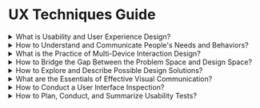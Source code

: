 # UX Techniques Guide

<div class="accordion">

<details>
  <summary>What is Usability and User Experience Design?</summary>

Agile UX  
_A variation of the Agile methodology, which supports a more collaborative approach to various user experience design methods._

*  [Agile User Experience Design](http://www.uxmatters.com/mt/archives/2012/04/agile-user-experience-design.php)  
*  [Bringing User Centered Design to the Agile Environment](http://boxesandarrows.com/bringing-user-centered-design-to-the-agile-environment/)  
*  [Fitting Big-Picture UX Into Agile Development](http://uxdesign.smashingmagazine.com/2012/11/06/design-spikes-fit-big-picture-ux-agile-development/)  
*  [User Experience and Agile](https://www.uxmatters.com/mt/archives/2017/08/user-experience-and-agile.php)  
*  [UX and Agile: Tying the knot](http://uxmag.com/articles/ux-and-agile-tying-the-knot)  

Bias  
_Bias is the tendency, inclination, or prejudice of one's outlook or opinions._

*  [10 biases to be aware of when building products](https://uxdesign.cc/10-biases-to-be-aware-of-when-building-products-cb5245fb7776)  
*  [Avoiding bias in the oh-so-human world of user testing](https://blog.optimalworkshop.com/avoiding-bias-in-the-oh-so-human-world-of-user-testing)  
*  [Confirmation Bias in Design](https://www.antonsten.com/confirmation-bias/)  
*  [Managing Unconscious Bias](https://managingbias.fb.com/)  
*  [You Aren’t So Smart: Cognitive Biases are Making Sure of It](https://www.kdnuggets.com/2018/09/practical-cognitive-biases.html)  

Design Ethics  
_Design ethics are values or aspects considered by designers during the creation of a service or product._

*  [5 Keys to Ethical Design Research](https://www.uxmatters.com/mt/archives/2019/09/5-keys-to-ethical-design-research.php)
*  [A Guide to Everyday Design Ethics](https://www.invisionapp.com/blog/guide-everyday-design-ethics/)
*  [Conducting Ethical User Research](https://www.interaction-design.org/literature/article/conducting-ethical-user-research)
*  [Designing ethically pt. 1](https://uxdesign.cc/designing-ethically-pt-1-9800bfbc86a3)
*  [Ethical Design: The Practical Getting-Started Guide](https://www.smashingmagazine.com/2018/03/ethical-design-practical-getting-started-guide/)
*  [Findings from Ethics in Design](https://uxdesign.cc/findings-from-ethics-in-design-21ba274315d4)
*  [Start designing for transparency.](https://medium.com/artefact-stories/stop-designing-for-delight-start-designing-for-transparency-39113cf8014)

Hypothesis  
_A proposed explanation of a phenomenon._

*  [Crafting a Great Hypotheses](https://www.userzoom.com/blog/crafting-great-hypotheses/)  
*  [Hypothesis Driven Design: Be the Francis Bacon of Your Product Team](https://medium.com/whistle-product-engineering-blog/hypothesis-driven-design-be-the-francis-bacon-of-your-product-team-1aef48b8daea)  
*  [Jeff Gothelf on Design as a Hypothesis | The Hipper Element](http://thehipperelement.com/post/60361702934/jeff-gothelf-on-design-as-a-hypothesis)  

Problem Statement  
_A brief description of the issue that needs to be solved by a project or group._

*  [Bridging User Research into Design](http://www.uxmatters.com/mt/archives/2011/10/bridging-user-research-into-design.php)  
*  [How to come up with great UX ideas](http://www.uxforthemasses.com/great-ux-ideas/)  
*  [Lean Product Design: Write a problem statement](https://pages.18f.gov/lean-product-design/2-problem-statement/)  
*  [What’s Your Problem? Putting Purpose Back into Your Projects](https://whitneyhess.com/blog/2012/10/18/whats-your-problem-putting-purpose-back-into-your-projects/)  

Usability  
_The ease of use and learnability of physical and digital objects._

*  [A Business Case for Usability](http://www.userfocus.co.uk/articles/usabilitybenefits.html)  
*  [Fact vs. Fiction: What Usability is Not](http://www.uxbooth.com/articles/fact-vs-fiction-what-usability-is-not/)  
*  [Usability 101: Introduction to Usability](http://www.nngroup.com/articles/usability-101-introduction-to-usability/)  

User Experience Design  
_The holistic experience of a digital or technological product or service._

*  [CUBI: A User Experience Model for Project Success | UX Magazine](http://uxmag.com/articles/cubi-a-user-experience-model-for-project-success)  
*  [Four Myths About UX and How to Bust Them](http://uxmag.com/articles/four-myths-about-ux-and-how-to-bust-them)  
*  [Getting Started in User Experience](http://www.uxmatters.com/mt/archives/2015/10/getting-started-in-user-experience.php)  
*  [The Experience Makes the Product, Not the Features](http://uxmag.com/articles/the-experience-makes-the-product-not-the-features)
*  [User experience design is not what you think](https://boagworld.com/usability/user-experience-design-is-not-what-you-think/)
*  [What is UX Design? 15 User Experience Experts Weigh In](https://www.usertesting.com/blog/2015/09/16/what-is-ux-design-15-user-experience-experts-weigh-in/)

User Interface Design  
_The design of the communication between the user and a system._

*  [Universal Model of a User Interface (PDF)](http://www.openeye-training.com/downloads/UIModel.pdf)  
*  [User Interface Design, Getting the Basics Right](http://www.uxbooth.com/articles/user-interface-design-getting-the-basics-right/)  
*  [What UI really is (and how UX confuses matters)](http://feltpresence.com/articles/19-what-ui-really-is-and-how-ux-confuses-matters)  

</details>

<details>
  <summary>How to Understand and Communicate People's Needs and Behaviors?</summary>

Affinity Diagrams  
_A tool to visually organize ideas and information_

*  [Affinity Diagrams – Learn How to Cluster and Bundle Ideas and Facts](https://www.interaction-design.org/literature/article/affinity-diagrams-learn-how-to-cluster-and-bundle-ideas-and-facts)
*  [How to Prepare and Use an Affinity Diagram](https://webdesign.tutsplus.com/tutorials/how-to-prepare-and-use-an-affinity-diagram--cms-28388)
*  [Using Affinity Diagrams to make sense from Brainstorming](http://www.leanyourcompany.com/methods/Using-Affinity-Diagrams.asp)  

Card Sorts  
_Having participants sort various items into groups of their own choosing._

*  [Card-Based Classification Evaluation](http://boxesandarrows.com/card-based-classification-evaluation/)  
*  [Card sorting: a definitive guide](http://boxesandarrows.com/card-sorting-a-definitive-guide/)  
*  [Information Design Using Card Sorting](http://www.steptwo.com.au/papers/cardsorting/)  

Contextual Inquiry  
_Observing participants in their own environment performing their actual work._

*  [Conducting Contextual Enquiry (or Site Visits)](http://uxmastery.com/conducting-contextual-enquiry-or-site-visits/)
*  [Contextual Inquiry - A Primer](http://www.sitepoint.com/contextual-enquiry-primer/)
*  [Field Research in Commercial Product Development (PDF)](http://teced.com/wp-content/uploads/2011/06/upa2003_lk_tk_ovhs-commercial-product-development1.pdf)
*  [Focus Questions for Site Visits](http://www.uie.com/brainsparks/2007/02/22/focus-questions-for-site-visits/)  

Diary Studies  
_A qualitative technique for collecting information about user behaviors, activities, and experiences over an extended period of time._

*  [Dear Diary: Using Diaries to Study User Experience](http://uxpamagazine.org/dear-diary-using-diaries-to-study-user-experience/)  
*  [Diary Studies: Understanding Long-Term User Behavior and Experiences](https://www.nngroup.com/articles/diary-studies/)  
*  [Jumpstart Design Research with a Diary Study](http://www.uxbooth.com/articles/jumpstart-design-research-with-a-diary-study/)  

Empathy Maps  
_A simple tool to better understand people using a product or service._  

*  [Agile Coaching Tip: What Is an Empathy Map?](http://www.solutionsiq.com/what-is-an-empathy-map/)  
*  [Empathy Maps for UX](http://www.tadpull.com/tools/how-to-use-empathy-map-for-user-experience-mapping.php)  
*  [How To Use Empathy Maps To Make Better Services](http://www.innovationlabs.org.uk/2014/04/25/empathy-maps/)  
*  [Updated Empathy Map Canvas](https://medium.com/the-xplane-collection/updated-empathy-map-canvas-46df22df3c8a)  

Five Whys  
_A technique that utilizes a question-asking method to explore the causes/effects underlying a particular issue._

*  [Determine The Root Cause: 5 Whys](http://www.isixsigma.com/index.php?option=com_k2&amp;amp;amp;amp;view=item&amp;amp;amp;amp;id=1308:determine-the-root-cause-5-whys&amp;amp;amp;amp;Itemid=200)  
*  [One simple question to get to the root of any design problem](http://blog.usabilla.com/to-the-users-core-question-in-5-whys/)  

Interviews  
_A conversation where an interviewer asks a series of questions to one or more interviewees._

*  [Asking the right questions during user research, interviews and testing](https://uxdesign.cc/asking-the-right-questions-on-user-research-interviews-and-testing-427261742a67)
*  [How to Make User Research a Conversation](https://www.uxmatters.com/mt/archives/2018/05/how-to-make-user-research-a-conversation.php)
*  [Interviewing Humans](http://alistapart.com/article/interviewing-humans)  
*  [Never Ask What They Want — 3 Better Questions to Ask in User Interviews](https://medium.com/user-research/never-ask-what-they-want-3-better-questions-to-ask-in-user-interviews-aeddd2a2101e#.21nbp2ly8)  
*  [When Interviews Go Wrong](http://www.uxmatters.com/mt/archives/2011/04/when-interviews-go-wrong.php)

Job Stories  
_An approach to task analysis that is inspired by Jobs To Be Done._

*  [5 Tips For Writing A Job Story](https://jtbd.info/5-tips-for-writing-a-job-story-7c9092911fc9)  
*  [Designing Features Using Job Stories](http://insideintercom.io/using-job-stories-design-features-ui-ux/)  
*  [Job stories are great, but personas aren't dead](http://www.elezea.com/2013/12/job-stories-and-personas-sitting-in-a-tree/)  

Personas  
_Fictional persons, based on research, where each one represents a specific type of user._

*  [An introduction to personas and how to create them](http://www.steptwo.com.au/papers/kmc_personas/index.html)  
*  [Describing Personas](https://medium.com/@indiyoung/describing-personas-af992e3fc527#.uqj6h6mb2)  
*  [Five Factors for Successful Persona Projects](http://www.uie.com/articles/successful_persona_projects)  
*  [Persona Grata - Welcoming users into the interaction design process](http://uxmag.com/articles/persona-grata)  
*  [A Closer Look At Personas: What They Are And How They Work (Part 1)](http://www.smashingmagazine.com/2014/08/06/a-closer-look-at-personas-part-1/)  
*  [Personas: Setting the Stage for Building Usable Information Sites](http://www.infotoday.com/online/jul03/head.shtml)  
*  [Three Important Benefits of Personas](http://www.uie.com/articles/benefits_of_personas/)

Proto-Personas  
_Hypothetical persons, where each one represents a specific type of user._

*  [Assumptive Personas](http://www.90percentofeverything.com/2013/04/28/assumptive-personas/)  
*  [Boost Empathy Quickly With Proto-Personas](http://blog.mural.co/2016/05/06/boost-empathy-quickly-with-proto-personas)
*  [The UX Designer’s 5-Minute Guide to Lean Personas](https://www.uxpin.com/studio/blog/ux-designers-5-minute-guide-lean-personas/)  
*  [Using Proto-Personas for Executive Alignment](http://uxmag.com/articles/using-proto-personas-for-executive-alignment)  

Story Maps  
_A visual representation of a user journey to help prioritize a product backlog._

*  [Buying better digital products part 3: Mapping user stories](https://18f.gsa.gov/2016/08/04/buying-better-digital-products-part-3-mapping-user-stories/)  
*  [Story Map Concepts (PDF)](http://jpattonassociates.com/wp-content/uploads/2015/03/story_mapping.pdf)  
*  [The new user story backlog is
a map](http://jpattonassociates.com/the-new-backlog/)

Surveys  
_A data collection tool to gather responses to a series of questions._

*  [8 Research Based Insights for User Experience Surveys](http://www.measuringusability.com/blog/ux-surveys.php)  
*  [Preparing an Online Questionnaire - How to Conduct an Online Survey ](http://www.questionpro.com/akira/showArticle.do?articleID=build01)  
*  [What Is a Survey - Booklet](http://www.whatisasurvey.info/)  

Task Analysis  
_Task analysis is the decomposition of how tasks are currently performed._

*  [Hierarchical Task Analysis](http://www.uxmatters.com/mt/archives/2010/02/hierarchical-task-analysis.php)  
*  [Task Analysis: The Key UX Design Step Everyone Skips](https://searchenginewatch.com/sew/how-to/2336547/task-analysis-the-key-ux-design-step-everyone-skips)
*  [Task Analysis - Hierarchical, If/Then, and Model-Based](http://siteresources.worldbank.org/WBI/Resources/213798-1194538727144/4Final-Task_Analysis.pdf)  
*  [Uncovering True Motivation: The Whys and Wherefore](http://www.stcsig.org/usability/newsletter/0310-motivation.html)  

User Profiles  
_A summary of relevant user characteristics, which can include both demographic and behavioral information._

*  [Task-Based Audience Segmentation](http://adaptivepath.org/ideas/task-based-audience-segmentation/)  
*  [User Group Profiles](http://www.uiaccess.com/accessucd/users.html)  
*  [What Kind of Users Use Your GUI?](http://classicsys.com/free-stuff-2/articles/usability-research-and-testing/what-kind-of-users-use-your-gui/)  

User Research  
_The process of learning about the audience for your system or product._

*  [Communicating User Research Findings](http://www.uxmatters.com/mt/archives/2012/02/communicating-user-research-findings.php)
*  [Doing Research with People Who Are Not Users: Consultation](https://www.uxmatters.com/mt/archives/2017/08/doing-research-with-people-who-are-not-users-consultation.php)
*  [From Research Goals to Usability-Testing Scenarios: A 7-Step Method](https://www.nngroup.com/articles/ux-research-goals-to-scenarios/)
*  [How to get participants for your user research](http://blog.fluidui.com/how-to-get-participants-for-your-user-research/)  
*  [One page user research plan](http://uxdesign.smashingmagazine.com/2012/01/26/ux-research-plan-stakeholders-love/)  
*  [Step By Step Guide To More Structured User Research](http://blog.usabilla.com/step-by-step-guide-to-more-structured-user-research/)  
*  [The two questions we answer with user research](http://www.userfocus.co.uk/articles/the_two_questions_we_answer_with_user_research.html)  
*  [Quantitative User-Research Methodologies: An Overview](https://www.nngroup.com/articles/quantitative-user-research-methods/)  
*  [UIETips: Three Questions You Shouldn't Ask During User Research](http://www.uie.com/brainsparks/2013/07/24/uietips-3-questions-not-to-ask-during-user-research/)  
*  [When to Use Which User-Experience Research Methods](https://www.nngroup.com/articles/which-ux-research-methods/)  

Informal (Guerilla) User Research  
_A rapid and less rigorous approach to conducting user research._

*  [Are you doing your user research on the right people?](http://www.90percentofeverything.com/2008/08/25/are-you-doing-your-user-research-on-the-right-people/)  
*  [Discovery on a Budget: Part I](http://alistapart.com/article/discovery-on-a-budget-part-i)  
*  [Getting Guerrilla With It](http://uxmag.com/articles/getting-guerrilla-with-it)  

User Stories  
_Brief narratives that describe on user interactions with a system, with a focus on the value gained from such interactions._

*  [Advantages of User Stories for Requirements](http://www.mountaingoatsoftware.com/articles/advantages-of-user-stories-for-requirements)
*  [How Expanded User Stories Help Us Fix Existing Interfaces](http://www.erinlynnyoung.com/post/47756875821/expanded-user-stories)  
*  [Writing user stories](https://www.gov.uk/service-manual/agile/writing-user-stories.html)  

</details>

<details>
  <summary>What is the Practice of Multi-Device Interaction Design? </summary>

Content Inventories  
_Identifying and classifying the content in an existing product or system._

*  [How to Conduct A Content Audit](http://uxmastery.com/how-to-conduct-a-content-audit/)  
*  [Tips for laying out a responsive site](http://jamie-plouff.tumblr.com/post/103060444705/tips-for-laying-out-a-responsive-site)  
*  [Tools for the UX Architect: Content Inventory](http://blogs.captechconsulting.com/blog/brendon-cornwell/tools-the-ux-architect-content-inventory)  

Content Prioritization  
_Determining the relative value of content in relation to its audience._

*  [Devising a Strategy for Responsive Design](https://www.uie.com/articles/strategy_for_responsive_design/)  
*  [Responsive-Ready Content](http://sarawb.com/2012/03/07/content-strategy-responsive-design/)  
*  [The case for responsive web content: it's all about the users](http://www.creativebloq.com/mobile/case-responsive-web-content-its-all-about-users-7126217)  

Designing for Touch  
_How to make applications and website touch optimized._

*  [Design for Fingers, Touch, and People, Part 3.](http://www.uxmatters.com/mt/archives/2017/07/design-for-fingers-touch-and-people-part-3.php)
*  [Hover is dead. Long live hover.](https://medium.com/instacart-design/hover-is-dead-long-live-hover-37a89d3795df#.26ua6m3ux)  
*  [Responsive Navigation: Optimizing for Touch Across Devices](http://www.lukew.com/ff/entry.asp?1649)  
*  [The Pursuit of Tappiness](http://uxmag.com/articles/the-pursuit-of-tappiness)  
*  [The Cost of a Touch](http://uxmag.com/articles/the-cost-of-a-touch)  
*  [The Thumb Zone: Designing For Mobile Users](https://www.smashingmagazine.com/2016/09/the-thumb-zone-designing-for-mobile-users/)  
*  [Touch interaction design (Windows Store apps)](http://msdn.microsoft.com/en-ca/library/windows/apps/hh465415.aspx)  

Mobile and Multi-device Web Design  
_How to more effectively design and build for mobile and multi-device usage._

*  [Design for Every Screen](http://shoobe01.blogspot.ca/2011/11/design-for-every-screen.html)  
*  [Designing Exceptional Mobile Experiences](http://uxmag.com/articles/designing-exceptional-mobile-experiences)  
*  [Eight Tips to Make Your First Mobile Design a Success](http://www.peachpit.com/articles/article.aspx?p=1846581)  
*  [Mobile first: Insights from going mobile only ](http://blog.invisionapp.com/mobile-first-mobile-only/)
*  [Framework for Designing for Multiple Devices](http://uxmag.com/articles/framework-for-designing-for-multiple-devices)  
*  [The Hamburger Menu Doesn’t Work](http://jamesarcher.me/hamburger-menu)  
*  [Think Again: Assumptions About Mobile To Reconsider](http://mobile.smashingmagazine.com/2013/01/18/assumptions-about-mobile-to-reconsider/)  
*  [Tools for Mobile UX Design](http://www.uxmatters.com/mt/archives/2013/06/tools-for-mobile-ux-design.php)  

Responsive HTML Frameworks  
_HTML frameworks that support responsive web design._

*  [Kube CSS Framework](http://imperavi.com/kube/)  
*  [(Twitter) Bootstrap](http://getbootstrap.com/)  
*  [Zurb Foundation](http://foundation.zurb.com/)  

Responsive Web Design  
_A technique where individual web pages automatically adjust to various screen sizes._

*  [9 responsive design mistakes you don’t want to make](http://thenextweb.com/dd/2015/10/28/9-responsive-design-mistakes-you-dont-want-to-make/)
*  [Beginner's Guide to Responsive Web Design](http://blog.teamtreehouse.com/beginners-guide-to-responsive-web-design)  
*  [Design Process In The Responsive Age](http://uxdesign.smashingmagazine.com/2012/05/30/design-process-responsive-age/)  
*  [Responsive Strategy](http://bradfrost.com/blog/post/responsive-strategy/)
*  [Responsive Web Design](http://webdesign.tutsplus.com/articles/responsive-web-design--webdesign-15155)
*  [Responsive Web Design Patterns](https://bradfrost.github.io/this-is-responsive/patterns.html)
*  [The opportunities and challenges of responsive design](http://www.webdesignerdepot.com/2012/11/the-opportunities-and-challenges-of-responsive-design/)  

</details>

<details>
  <summary>How to Bridge the Gap Between the Problem Space and Design Space? </summary>

Accessibility  
_Accessibility is the practice of removing barriers that prevent interaction or access to websites by people with disabilities._  

*  [4 Ways to Make Online Content More Accessible](http://www.uxbooth.com/articles/4-ways-to-make-online-content-more-accessible/)  
*  [7 Things Every Designer Needs to Know about Accessibility](https://medium.com/salesforce-ux/7-things-every-designer-needs-to-know-about-accessibility-64f105f0881b#.tvhahmv5g)  
*  [Accessibility according to actual people with disabilities - Axess Lab](https://axesslab.com/accessibility-according-to-pwd/)  
*  [Accessibility for Visual Design](http://www.uxbooth.com/articles/accessibility-visual-design/)  
*  [Accessibility Guidelines](http://accessibility.voxmedia.com/)
*  [Accessibility resources for designers](http://www.iamnotmypixels.com/accessibility-resources-for-designers/)  
*  [Baby Boomers Are Aging–And Designers Need To Adapt](https://www.fastcodesign.com/90131258/baby-boomers-are-aging-heres-how-design-will-have-to-adapt)
*  [Design Accessibly, See Differently: Color Contrast Tips And Tools](https://www.smashingmagazine.com/2014/10/color-contrast-tips-and-tools-for-accessibility/)
*  [Font Awesome & Accessibility](http://fontawesome.io/accessibility/)  

Chatbots  
_A chatbot is a service, powered by simple rules and sometimes artificial intelligence, provided in a conversational style._

*  [Best practices for designing a chatbot conversational experience](https://medium.com/darvin-ai/best-practices-for-designing-an-intelligent-chatbot-conversational-experience-de8142c0b4dc)  
*  [Chatbots Deliver the Worst Customer Service](https://latenightcoding.co/chatbots-customer-service/)  
*  [Chatbot UX – Does Conversation Hurt Or Help?](https://www.smashingmagazine.com/2016/11/does-conversation-hurt-or-help-the-chatbot-ux/#comments)  
*  [Conversational UI Principles — Complete Process of Designing a Website Chatbot](https://medium.com/swlh/conversational-ui-principles-complete-process-of-designing-a-website-chatbot-d0c2a5fee376)  

Cognitive Psychology  
_The branch of psychology that studies mental processes including how people think, perceive, remember and learn._

*  [Cognitive Styles: Get inside the user's head](http://uxmag.com/articles/cognitive-styles)  
*  [Designing for Human Memory](https://uxplanet.org/designing-for-human-memory-a2cdc0b6a75a)  
*  [Improving Usability with Fitts' Law](http://sixrevisions.com/usabilityaccessibility/improving-usability-with-fitts-law/)  
*  [Reducing Cognitive Overload For A Better User Experience](https://www.smashingmagazine.com/2016/09/reducing-cognitive-overload-for-a-better-user-experience/)
*  [Reducing Reliance on Superstition](http://www.humanfactors.com/downloads/sep00.asp)  
*  [The Psychologist's View of UX Design](http://uxmag.com/articles/the-psychologists-view-of-ux-design)  

Conceptual Model  
_Conceptual models involve three views of a system; the user's mental model, the designer's model, and the system image._

*  [Affordances Design](http://www.jnd.org/dn.mss/affordances_and.html)  
*  [Human Centered Design & The 6 Fundamental Principles of Interaction Between Products and Users](https://uxdesign.cc/human-centered-design-the-6-fundamental-principles-of-interaction-between-products-and-users-7343734b38a1#.bplbprmd5)
*  [IBM Design: The three models - User](http://www-01.ibm.com/software/ucd/designconcepts/threemodels/user.html)  
*  [The Secret to Designing an Intuitive UX: Match the Mental Model to the Conceptual Model](http://www.inspireux.com/2010/04/16/secret-designing-intuitive-user-experience/)

Platform Design Principles  
_A high-level of advice for general platform design decisions._

*  [First Principles of Interaction Design](http://www.asktog.com/basics/firstPrinciples.html)  
*  [Windows User Experience Design Principles](http://msdn.microsoft.com/en-us/library/dd834141.aspx)  

Emotional Design  
_Creating experiences that are emotional appealing to people._

*  [Design for Emotion: Expert Tips by Aarron Walter](https://uxplanet.org/design-for-emotion-expert-tips-by-aarron-walter-2f847e75a962)
*  [Design for Emotion and Flow](http://www.boxesandarrows.com/view/design-for-emotion)  
*  [Designing Fun](http://www.alistapart.com/articles/designing-fun/)  
*  [In Defense of Eye Candy](http://alistapart.com/article/indefenseofeyecandy)  
*  [Not Just Pretty: Building Emotion Into Your Websites](https://www.smashingmagazine.com/2012/04/building-emotion-into-your-websites/)
*  [The dangers of delightful design](https://uxdesign.cc/the-dangers-of-delightful-design-bb5834a1b684#.r1duzvdo6)

Empty States  
_An empty state is the initial appearance of an application when there is no user generated information yet._

*  [UX Best Practices: Designing the Overlooked Empty States](https://www.uxpin.com/studio/blog/ux-best-practices-designing-the-overlooked-empty-states/)
*  [Why Empty States Deserve More Design Time](https://www.invisionapp.com/blog/why-empty-states-deserve-more-design-time/)
*  [Writing empty states](https://uxdesign.cc/writing-empty-states-3e0279f39066)

Form Design  
_The display and input of information within online forms._

*  [An Extensive Guide To Web Form
Usability](https://www.smashingmagazine.com/2011/11/extensive-guide-web-form-usability/)  
*  [Design Better Forms](https://uxdesign.cc/design-better-forms-96fadca0f49c#.tauhj5ayi)  
*  [Inline validation in forms — designing the experience](https://medium.com/wdstack/inline-validation-in-forms-designing-the-experience-123fb34088ce#.2m2d9gurz)  
*  [The New Rules of Form Design](http://www.uxbooth.com/articles/the-new-rules-of-form-design/)  

Handling Errors  
_How a system prevents, or handles, users making mistakes._

*  [4 rules for displaying error messages from a user experience perspective](http://www.nomensa.com/blog/2010/4-rules-displaying-error-messages-user-experience-perspective)  
*  [Avoid Being Embarrassed by Your Error Messages](http://www.uxmatters.com/mt/archives/2010/08/avoid-being-embarrassed-by-your-error-messages.php)  
*  [Non-Fatal Errors: Creating Usable, Effective Error Messages](http://www.writersua.com/articles/message/index.html)  

Inclusive Design  
_The design of products and services that consider the full range of peoples ability, age, culture and language._  

*  [Designing for Inclusion](https://www.w3.org/WAI/users/)  
*  [Inclusive - Microsoft Design](https://www.microsoft.com/en-us/design/inclusive/)  
*  [Making the Web Accessible for Everyone With Inclusive Design and Diverse Personas](https://webdesign.tutsplus.com/articles/making-the-web-accessible-for-everyone-with-inclusive-design-and-diverse-personas--cms-27505)  
*  [What the Heck Is Inclusive Design?](https://24ways.org/2016/what-the-heck-is-inclusive-design/)  

Information Architecture  
_Information architecture primarily involves the organization of a system and how navigation is supported within that system._

*  [Complete Beginner’s Guide to Information Architecture](http://www.uxbooth.com/articles/complete-beginners-guide-to-information-architecture/)  
*  [IA Heuristics: A Journey](http://abbytheia.com/2012/04/12/ia-heuristics-journey/)  
*  [Information Architecture: The Scaffold of Good UX](http://blogs.adobe.com/dreamweaver/2016/01/information-architecture-the-scaffold-of-good-ux.html#.V5P7luLH384.twitter)  
*  [The Difference Between Information Architecture (IA) and Navigation](https://www.nngroup.com/articles/ia-vs-navigation/)  

Interaction Design  
_The structure and behaviors of interactive products, services, and systems._

*  [Dan Saffer - Designing Microinteractions](http://www.uie.com/brainsparks/2013/06/14/dan-saffer-designing-microinteractions/#transcript)  
*  [Defining an Interaction Model: The Cornerstone of Application Design](http://www.uxmatters.com/mt/archives/2012/01/defining-an-interaction-model-the-cornerstone-of-application-design.php)  
*  [Interaction Design Tactics For Visual Designers](http://uxdesign.smashingmagazine.com/2011/09/09/interaction-design-tactics-for-visual-designers/)  
*  [Users Don’t Hate Change. They Hate Our Design Choices.](https://medium.com/@jmspool/users-dont-hate-change-they-hate-our-design-choices-86151866eff4)  

Machine Learning  
_Machine Learning is a type of artificial intelligence (AI) that allows software to learn without being explicitly programmed._
*  [Applications Of Machine Learning For Designers](https://www.smashingmagazine.com/2017/04/applications-machine-learning-designers/)
*  [Getting to Know Machine Learning](http://uxmag.com/articles/getting-to-know-machine-learning)  
*  [Human-Centered Machine Learning](https://medium.com/google-design/human-centered-machine-learning-a770d10562cd)  
*  [Machine learning and what UX designers need to know!](http://www.bentley.edu/centers/user-experience-center/machine-learning-what-ux-designers-need-know)  

Natural User Interfaces  
_A natural user interface, or NUI, is an effectively invisible interface that is used via natural and human movements._

*  [Designing UX for Natural User Interfaces](https://www.usertesting.com/blog/2015/08/24/designing-ux-for-natural-user-interfaces/)  
*  [Eight Principles of Natural User Interfaces](http://www.designprinciplesftw.com/collections/eight-principles-of-natural-user-interfaces)  
*  [Natural User Interfaces Are Not Natural](http://www.jnd.org/dn.mss/natural_user_interfa.html)  

Task-flows  
_A visual representation that shows a key sequence of a task._

*  [Tools for Mobile UX Design: Task Flows](http://www.uxmatters.com/mt/archives/2015/03/tools-for-mobile-ux-design-task-flows.php)  
*  [Stop Designing Pages And Start Designing Flows](https://www.smashingmagazine.com/2012/01/stop-designing-pages-start-designing-flows/)  
*  [UX Glossary: Task Flows, User Flows, Flowcharts and some new-ish stuff](https://uxplanet.org/ux-glossary-task-flows-user-flows-flowcharts-and-some-new-ish-stuff-2321044d837d)  
*  [What are Task Flows?](http://pathfindersoftware.com/2007/03/what_are_task_f/)  

</details>

<details>
  <summary>How to Explore and Describe Possible Design Solutions?</summary>

Brainstorming  
_Brainstorming is a common group ideation technique._

*  [7 Tips on Better Brainstorming](https://challenges.openideo.com/blog/seven-tips-on-better-brainstorming)
*  [How to run a brainstorming meeting](http://scottberkun.com/essays/34-how-to-run-a-brainstorming-meeting/)
*  [Ideation in Practice: How Effective UX Teams Generate Ideas](https://www.nngroup.com/articles/ideation-in-practice/)
*  [Tips for Structuring Better Brainstorming Sessions](http://www.inspireux.com/2013/07/18/tips-for-structuring-better-brainstorming-sessions/)
*  [Troubleshooting Group Ideation: 10 Fixes for More and Better UX Ideas](https://www.nngroup.com/articles/group-ideation/?utm_content=buffer38903&utm_medium=social&utm_source=twitter.com&utm_campaign=buffer)  

Concept Maps  
_A diagram showing how various concepts are related._

*  [Concept map](http://edutechwiki.unige.ch/en/Concept_map)
*  [Concept maps vs. mind maps](http://mindmappingsoftwareblog.com/concept-maps-vs-mind-maps/)  

Conceptualizing Interaction  
_Exploring what interaction model will be presented to the user through the use of structure, behavior, and visuals._

*  [Book Review: The Design of Everyday Things](http://jonathannicol.com/blog/2011/05/14/book-review-the-design-of-everyday-things/)  
*  [Conceptual models: begin by designing what to design (PDF)](http://davidlamas.files.wordpress.com/2010/03/jeff-johnson.pdf)  
*  [Conceptual Design for Interactive Systems: Designing for Performance and User Experience](http://www.uxmatters.com/mt/archives/2015/12/conceptual-design-for-interactive-systems-designing-for-performance-and-user-experience.php)  
*  [Specifying what we want the user experience to be - the designer's model](https://www-01.ibm.com/software/ucd/designconcepts/threemodels/designer.html)  

Design Patterns  
_General solutions for commonly occurring system design problems._

*  [Patternry](http://www.patternry.com/)  
*  [UI Patterns](http://ui-patterns.com/)  
*  [Who Benefits From the Use of Design Patterns?](https://dzone.com/articles/who-benefits-use-design)  

Design Systems  
_A design system is a collection of reusable components, which can be used to build any number of applications._

*  [Design Systems Handbook](https://www.designbetter.co/design-systems-handbook)
*  [On the Current State of Design Systems in UX](https://medium.com/innovatemap-current/on-the-current-state-of-design-systems-in-ux-4cd0aa1fad71)
*  [The User Experience of Design Systems](https://runemadsen.com/talks/uxcampcph/)

Problem Reframing  
_Re-examining the underlying goals, assumptions and perspectives that are assumed to be part of the problem._

*  [Abductive Thinking and Sensemaking: The Drivers of Design Synthesis](http://www.jonkolko.com/writingAbductiveThinking.php)  
*  [Reframe: Shift the Way You Work, Innovate, and Think](http://www.uxmatters.com/mt/archives/2015/09/reframe-shift-the-way-you-work-innovate-and-think.php)  
*  [Reframing is a Strategic Skill and a Design Thinking Skill](http://www.innovationexcellence.com/blog/2010/06/16/reframing-is-a-strategic-skill-and-a-design-thinking-skill/)  

Process Flows  
_An illustration of specific processes a user may undertake within a system._

*  [Process Flow Definition](http://www.ehow.com/about_5040255_process-flow-definition.html)  
*  [Task Flows](http://pathfindersoftware.com/tag/task-flows/)  
*  [User Task Flows (PDF)](http://www.stickyminds.com/getfile.asp?ot=XML&amp;amp;amp;amp;id=12987&amp;amp;amp;amp;fn=XUS29543666file1%2Epdf)  

Prototyping  
_The creation of a working model of a system or interface._

*  [Design Better And Faster With Rapid Prototyping](http://www.smashingmagazine.com/2010/06/design-better-faster-with-rapid-prototyping/)  
*  [Designer’s Toolkit: Prototyping Tools](http://www.cooper.com/prototyping-tools)  
*  [Designing with Code](http://www.uxbooth.com/articles/designing-with-code/)  
*  [Five Prevalent Pitfalls when Prototyping](http://www.uie.com/articles/pitfalls_prototyping/)  
*  [Flavors of Prototypes](http://www.svpg.com/flavors-of-prototypes)  
*  [The Right Tool For The Job: Picking The Best Prototyping Software For Your Project](https://uxdesign.cc/the-right-tool-for-the-job-picking-the-best-prototyping-software-for-your-project-6ddd5145d860#.jycn9ioad)  
*  [The Skeptic’s Guide To Low-Fidelity Prototyping](http://www.smashingmagazine.com/2014/10/the-skeptics-guide-to-low-fidelity-prototyping/)  
*  [Using prototypes in user research](https://userresearch.blog.gov.uk/2014/08/27/using-prototypes-in-user-research/)  

Scenarios  
_Descriptions of how a specific user accomplishes their goal, with regards to an existing or yet-to-be system._

*  [Create Scenarios](http://www.usability.gov/how-to-and-tools/methods/scenarios.html)  
*  [Context-Rich Scenarios Make UX Projects Manageable](http://www.uie.com/articles/ux_projects_scenarios/)  
*  [Tell me the story: the unifying role of scenarios in conceptual design](http://www.humanfactors.com/downloads/apr04.asp)  

Site Maps  
_Graphical or textual representation of the structure of a website._

*  [Is the Sitemap Losing Its Client-Facing Steam?](http://uxmag.com/articles/is-the-sitemap-losing-its-client-facing-steam)  
*  [UX 101: The Site Map](http://viget.com/inspire/ux-101-the-site-map)  

Sketching  
_A means to explore ideas and iterate on concepts quickly and easily._

*  [User interface sketching tips part 1](http://ui-patterns.com/blog/User-interface-sketching-tips-part-1)  
*  [Wireframe 101: Sketch First, Wireframe Later](http://maryshaw.net/wireframe-101-sketch-first-wireframe-later/)  

Storyboards  
_A sequence of images or drawings representing a specific period of time._

*  [Storyboarding a user experience](http://www.visualbloke.com/NUIVIGPage.html)  
*  [Storyboards and Startups](http://www.akersarchitecturalrendering.com/blog/2010/3/14/storyboards-and-startups-how-sketching-can-help-entrepreneur.html)  
*  [Telling Your Website's Story with Sketchboarding](http://www.uxbooth.com/blog/telling-your-websites-story-with-sketchboarding/)  
*  [The 8 Steps To Creating A Great Storyboard](http://www.fastcodesign.com/1672917/the-8-steps-to-creating-a-great-storyboard/)  

Wireflows  
_A combination of process flows and wireframes._

*  [Page Level Wireflows](http://wireframes.linowski.ca/2009/02/page-level-wireflows/)  
*  [State Level Wireflows and Transitions](http://wireframes.linowski.ca/2009/02/state-level-wireflows-and-transitions/)  

Wireframes  
_Drawings of individual screens that represent major content and navigation elements._

*  [Priority Guides: A Content-First Alternative to Wireframes](http://alistapart.com/article/priority-guides-a-content-first-alternative-to-wireframes)  
*  [Storyboarding a user experience](http://www.visualbloke.com/NUIVIGPage.html)  
*  [Real Wireframes Get Real Results](http://boxesandarrows.com/real-wireframes-get-real-results/)  
*  [Ultimate Guide to Website Wireframing](http://sixrevisions.com/user-interface/website-wireframing/)  

</details>

<details>
  <summary>What are the Essentials of Effective Visual Communication?</summary>

[Color](ux-techniques-guide/06.what-are-the-essentials-of-visual-interface-design/color.md ':include')

[Grids](ux-techniques-guide/06.what-are-the-essentials-of-visual-interface-design/grids.md ':include')

[Hierarchy](ux-techniques-guide/06.what-are-the-essentials-of-visual-interface-design/hierarchy.md ':include')

[Icons](ux-techniques-guide/06.what-are-the-essentials-of-visual-interface-design/icons.md ':include')

[Interface Animation](ux-techniques-guide/06.what-are-the-essentials-of-visual-interface-design/interface-animation.md ':include')

[Layout](ux-techniques-guide/06.what-are-the-essentials-of-visual-interface-design/layout.md ':include')

[Terminology](ux-techniques-guide/06.what-are-the-essentials-of-visual-interface-design/terminology.md ':include')

[Typography](ux-techniques-guide/06.what-are-the-essentials-of-visual-interface-design/typography.md ':include')

[Visual Design Principles (CRAP)](ux-techniques-guide/06.what-are-the-essentials-of-visual-interface-design/visual-design-principles.md ':include')

[Visual Interface Design](ux-techniques-guide/06.what-are-the-essentials-of-visual-interface-design/visual-interface-design.md ':include')

</details>

<details>
  <summary>How to Conduct a User Interface Inspection? </summary>

[Cognitive Walkthrough](ux-techniques-guide/07.how-to-conduct-a-user-interface-inspection/cognitive-walkthroughs.md ':include')

[Heuristic Evaluations](ux-techniques-guide/07.how-to-conduct-a-user-interface-inspection/heuristic-evaluations.md ':include')

</details>

<details>
  <summary>How to Plan, Conduct, and Summarize Usability Tests?</summary>

[Rapid Iterative Testing and Evaluation (RITE) Method](ux-techniques-guide/08.how-to-plan-conduct-and-summarize-usability-tests/rapid-iterative-testing-and-evaluation-method.md ':include')

[Usability Test Reports](ux-techniques-guide/08.how-to-plan-conduct-and-summarize-usability-tests/usability-test-reports.md ':include')

[Usability Test Surveys](ux-techniques-guide/08.how-to-plan-conduct-and-summarize-usability-tests/usability-test-surveys.md ':include')

[Usability Test Tasks](ux-techniques-guide/08.how-to-plan-conduct-and-summarize-usability-tests/usability-test-tasks.md ':include')

[Usability Testing](ux-techniques-guide/08.how-to-plan-conduct-and-summarize-usability-tests/usability-testing-formal.md ':include')

[Informal (Guerilla) Usability Testing](ux-techniques-guide/08.how-to-plan-conduct-and-summarize-usability-tests/usability-testing-informal.md ':include')

[Remote Usability Testing](ux-techniques-guide/08.how-to-plan-conduct-and-summarize-usability-tests/usability-testing-remote.md ':include')

</details>

</div>
